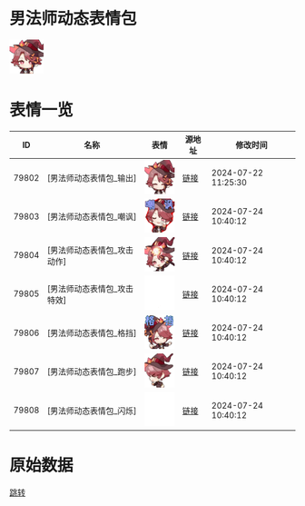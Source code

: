 # 男法师动态表情包

<img src="./cover.png" height="60" alt="cover" />

# 表情一览

|ID|名称|表情|源地址|修改时间|
|----|----|----|----|----|
|79802|[男法师动态表情包_输出]|<img src="./pic/079802_%5B男法师动态表情包_输出%5D.gif" height="60" alt="输出"/>|[链接](https://i0.hdslb.com/bfs/emote/4eecb7a724e5e9f8e73d3cb84b59d6ba4bfa41a5.gif)|2024-07-22 11:25:30|
|79803|[男法师动态表情包_嘲讽]|<img src="./pic/079803_%5B男法师动态表情包_嘲讽%5D.gif" height="60" alt="嘲讽"/>|[链接](https://i0.hdslb.com/bfs/emote/b53910cf7c1ebc700d0e2f5ea7a2ffb1d57019db.gif)|2024-07-24 10:40:12|
|79804|[男法师动态表情包_攻击动作]|<img src="./pic/079804_%5B男法师动态表情包_攻击动作%5D.gif" height="60" alt="攻击动作"/>|[链接](https://i0.hdslb.com/bfs/emote/1cfd3f0e24ebec7ce88c1baf06d77c363109d3af.gif)|2024-07-24 10:40:12|
|79805|[男法师动态表情包_攻击特效]|<img src="./pic/079805_%5B男法师动态表情包_攻击特效%5D.gif" height="60" alt="攻击特效"/>|[链接](https://i0.hdslb.com/bfs/emote/933cf35265886b2e977e3b682db09ee5f6d8d348.gif)|2024-07-24 10:40:12|
|79806|[男法师动态表情包_格挡]|<img src="./pic/079806_%5B男法师动态表情包_格挡%5D.gif" height="60" alt="格挡"/>|[链接](https://i0.hdslb.com/bfs/emote/6a33bc39c3b9b42d8c68b5200bfef5cd58ddfb49.gif)|2024-07-24 10:40:12|
|79807|[男法师动态表情包_跑步]|<img src="./pic/079807_%5B男法师动态表情包_跑步%5D.gif" height="60" alt="跑步"/>|[链接](https://i0.hdslb.com/bfs/emote/df8fbbda684c58a69ee95aa6ce6f51b4b99b3ad9.gif)|2024-07-24 10:40:12|
|79808|[男法师动态表情包_闪烁]|<img src="./pic/079808_%5B男法师动态表情包_闪烁%5D.gif" height="60" alt="闪烁"/>|[链接](https://i0.hdslb.com/bfs/emote/16752217971fdd7e527c982057f2a49eb0a1c4e0.gif)|2024-07-24 10:40:12|

# 原始数据

[跳转](./raw.json)

